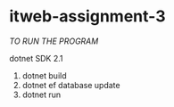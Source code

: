 # itweb-assignment-3

*TO RUN THE PROGRAM*

dotnet SDK 2.1

1. dotnet build
2. dotnet ef database update
3. dotnet run